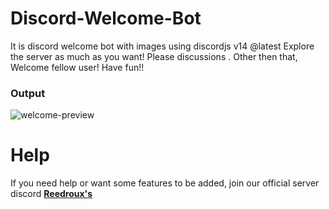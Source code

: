 # Discord-Welcome-Bot
It is discord welcome bot with images using discordjs v14 @latest 
Explore the server as much as you want! Please discussions  . Other then that, Welcome fellow user! Have fun!!

### **Output**
![welcome-preview](./sample.png)

# **Help**
If you need help or want some features to be added, join our official server discord **[Reedroux's](https://reedroux.biz/support)**
